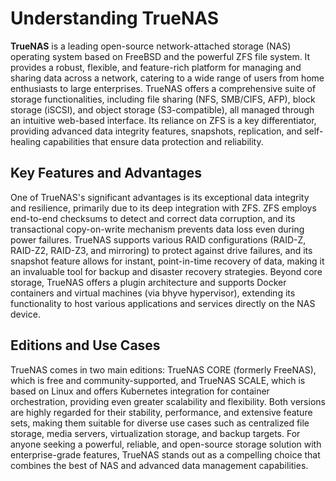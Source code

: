 # Understanding TrueNAS

**TrueNAS** is a leading open-source network-attached storage (NAS) operating system based on FreeBSD and the powerful ZFS file system. It provides a robust, flexible, and feature-rich platform for managing and sharing data across a network, catering to a wide range of users from home enthusiasts to large enterprises. TrueNAS offers a comprehensive suite of storage functionalities, including file sharing (NFS, SMB/CIFS, AFP), block storage (iSCSI), and object storage (S3-compatible), all managed through an intuitive web-based interface. Its reliance on ZFS is a key differentiator, providing advanced data integrity features, snapshots, replication, and self-healing capabilities that ensure data protection and reliability.

## Key Features and Advantages

One of TrueNAS's significant advantages is its exceptional data integrity and resilience, primarily due to its deep integration with ZFS. ZFS employs end-to-end checksums to detect and correct data corruption, and its transactional copy-on-write mechanism prevents data loss even during power failures. TrueNAS supports various RAID configurations (RAID-Z, RAID-Z2, RAID-Z3, and mirroring) to protect against drive failures, and its snapshot feature allows for instant, point-in-time recovery of data, making it an invaluable tool for backup and disaster recovery strategies. Beyond core storage, TrueNAS offers a plugin architecture and supports Docker containers and virtual machines (via bhyve hypervisor), extending its functionality to host various applications and services directly on the NAS device.

## Editions and Use Cases

TrueNAS comes in two main editions: TrueNAS CORE (formerly FreeNAS), which is free and community-supported, and TrueNAS SCALE, which is based on Linux and offers Kubernetes integration for container orchestration, providing even greater scalability and flexibility. Both versions are highly regarded for their stability, performance, and extensive feature sets, making them suitable for diverse use cases such as centralized file storage, media servers, virtualization storage, and backup targets. For anyone seeking a powerful, reliable, and open-source storage solution with enterprise-grade features, TrueNAS stands out as a compelling choice that combines the best of NAS and advanced data management capabilities.
